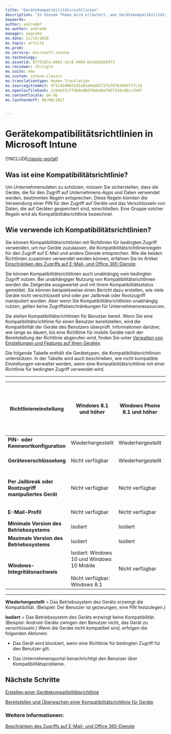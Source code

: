 ```yaml
---
title: "Gerätekompatibilitätsrichtlinien"
description: "In diesem Thema wird erläutert, was Gerätekompatibilitätsrichtlinien sind und wie sie funktionieren."
keywords: 
author: andredm7
ms.author: andredm
manager: angrobe
ms.date: 11/14/2016
ms.topic: article
ms.prod: 
ms.service: microsoft-intune
ms.technology: 
ms.assetid: 0775107a-6662-41c8-9404-be14bbb599f3
ms.reviewer: chrisgre
ms.suite: ems
ms.custom: intune-classic
ms.translationtype: Human Translation
ms.sourcegitcommit: df3c42d8b52d1a01ddab82727e707639d5f77c16
ms.openlocfilehash: 2cb4e331ff4b6e96df0e640af02f33dc88ccfe0f
ms.contentlocale: de-de
ms.lasthandoff: 06/08/2017


---
```


# <a name="device-compliance-policies-in-microsoft-intune"></a>Gerätekompatibilitätsrichtlinien in Microsoft Intune

[!INCLUDE[classic-portal](../includes/classic-portal.md)]

## <a name="what-is-a-compliance-policy"></a>Was ist eine Kompatibilitätsrichtlinie?
Um Unternehmensdaten zu schützen, müssen Sie sicherstellen, dass die Geräte, die für den Zugriff auf Unternehmens-Apps und Daten verwendet werden, bestimmten Regeln entsprechen. Diese Regeln könnten die Verwendung einer PIN für den Zugriff auf Geräte und das Verschlüsseln von Daten, die auf Geräten gespeichert sind, einschließen. Eine Gruppe solcher Regeln wird als Kompatibilitätsrichtlinie bezeichnet.

## <a name="how-should-i-use-compliance-policies"></a>Wie verwende ich Kompatibilitätsrichtlinien?
Sie können Kompatibilitätsrichtlinien mit Richtlinien für bedingten Zugriff verwenden, um nur Geräte zuzulassen, die Kompatibilitätsrichtlinienregeln für den Zugriff auf E-Mail und andere Dienste entsprechen. Wie die beiden Richtlinien zusammen verwendet werden können, erfahren Sie im Artikel [Einschränken des Zugriffs auf E-Mail- und Office 365-Dienste](restrict-access-to-email-and-o365-services-with-microsoft-intune.md).

Sie können Kompatibilitätsrichtlinien auch unabhängig vom bedingten Zugriff nutzen. Bei unabhängiger Nutzung von Kompatibilitätsrichtlinien werden die Zielgeräte ausgewertet und mit ihrem Kompatibilitätsstatus gemeldet. Sie können beispielsweise einen Bericht dazu erstellen, wie viele Geräte nicht verschlüsselt sind oder per Jailbreak oder Rootzugriff manipuliert wurden. Aber wenn Sie Kompatibilitätsrichtlinien unabhängig nutzen, gelten keine Zugriffsbeschränkungen für Unternehmensressourcen.

Sie stellen Kompatibilitätsrichtlinien für Benutzer bereit. Wenn Sie eine Kompatibilitätsrichtlinie für einen Benutzer bereitstellen, wird die Kompatibilität der Geräte des Benutzers überprüft.
Informationen darüber, wie lange es dauert, bis eine Richtlinie für mobile Geräte nach der Bereitstellung der Richtlinie abgerufen wird, finden Sie unter [Verwalten von Einstellungen und Features auf Ihren Geräten](/intune-classic/deploy-use/manage-settings-and-features-on-your-devices-with-microsoft-intune-policies#frequently-asked-questions-about-intune-policies).

Die folgende Tabelle enthält die Gerätetypen, die Kompatibilitätsrichtlinien unterstützen. In der Tabelle wird auch beschrieben, wie nicht kompatible Einstellungen verwaltet werden, wenn eine Kompatibilitätsrichtlinie mit einer Richtlinie für bedingten Zugriff verwendet wird.

-----------------------------

|Richtlinieneinstellung| Windows 8.1 und höher| Windows Phone 8.1 und höher| iOS 8.0 und höher|Android 4,0 und höher<br/>Samsung Knox Standard 4.0 und höher|
|-----|----|----|----|----|
|**PIN- oder Kennwortkonfiguration** |Wiederhergestellt|Wiederhergestellt|Wiederhergestellt|Isoliert|
|**Geräteverschlüsselung**|Nicht verfügbar|Wiederhergestellt|Wiederhergestellt (durch Festlegen der PIN)|Isoliert|
|**Per Jailbreak oder Rootzugriff manipuliertes Gerät**|Nicht verfügbar|Nicht verfügbar|Unter Quarantäne gestellt (keine Einstellung)|Unter Quarantäne gestellt (keine Einstellung)|
|**E-Mail-Profil**|Nicht verfügbar|Nicht verfügbar|Isoliert|Nicht verfügbar|
|**Minimale Version des Betriebssystems**|Isoliert|Isoliert|Isoliert|Isoliert|
|**Maximale Version des Betriebssystems**|Isoliert|Isoliert|Isoliert|Isoliert|
|**Windows-Integritätsnachweis**|Isoliert: Windows 10 und Windows 10 Mobile<br /><br />Nicht verfügbar: Windows 8.1|Nicht verfügbar|Nicht verfügbar|Nicht verfügbar|

------------------------------

**Wiederhergestellt** = Das Betriebssystem des Geräts erzwingt die Kompatibilität. (Beispiel: Der Benutzer ist gezwungen, eine PIN festzulegen.)

**Isoliert** = Das Betriebssystem des Geräts erzwingt keine Kompatibilität. (Beispiel: Android-Geräte zwingen den Benutzer nicht, das Gerät zu verschlüsseln.) Wenn die Geräte nicht kompatibel sind, erfolgen die folgenden Aktionen:

-   Das Gerät wird blockiert, wenn eine Richtlinie für bedingten Zugriff für den Benutzer gilt.

-   Das Unternehmensportal benachrichtigt den Benutzer über Kompatibilitätsprobleme.

## <a name="next-steps"></a>Nächste Schritte
[Erstellen einer Gerätekompatibilitätsrichtlinie](create-a-device-compliance-policy-in-microsoft-intune.md)

[Bereitstellen und Überwachen einer Kompatibilitätsrichtlinie für Geräte](deploy-and-monitor-a-device-compliance-policy-in-microsoft-intune.md)

### <a name="see-also"></a>Weitere Informationen:
[Beschränken des Zugriffs auf E-Mail- und Office 365-Dienste](restrict-access-to-email-and-o365-services-with-microsoft-intune.md)

